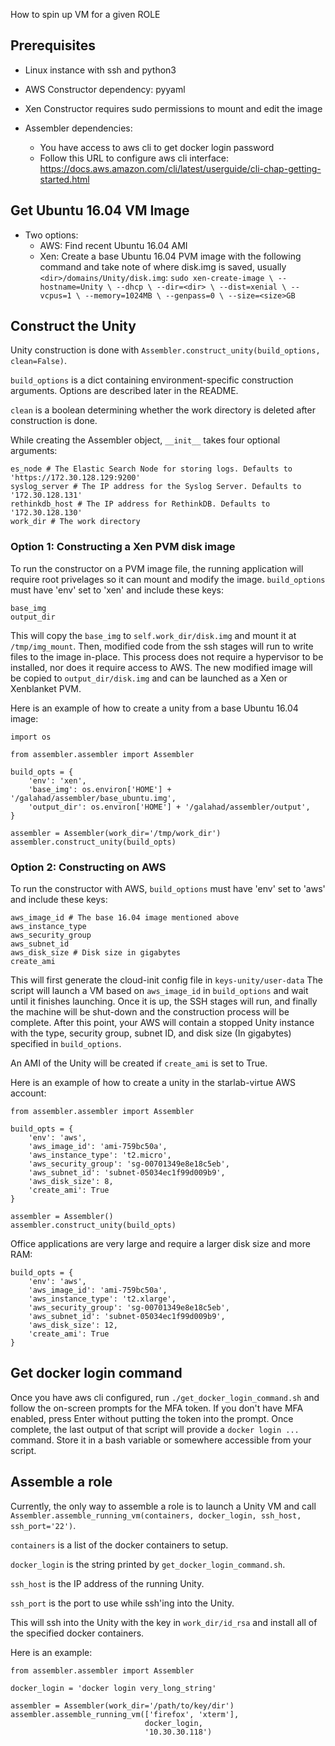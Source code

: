 
How to spin up VM for a given ROLE

## Prerequisites

- Linux instance with ssh and python3

- AWS Constructor dependency: pyyaml
- Xen Constructor requires sudo permissions to mount and edit the image

- Assembler dependencies:
	- You have access to aws cli to get docker login password
	- Follow this URL to configure aws cli interface: https://docs.aws.amazon.com/cli/latest/userguide/cli-chap-getting-started.html

## Get Ubuntu 16.04 VM Image

- Two options:
	- AWS: Find recent Ubuntu 16.04 AMI
	- Xen: Create a base Ubuntu 16.04 PVM image with the following command and take note of where disk.img is saved, usually `<dir>/domains/Unity/disk.img`:
`sudo xen-create-image \
    --hostname=Unity \
    --dhcp \
    --dir=<dir> \
    --dist=xenial \
    --vcpus=1 \
    --memory=1024MB \
    --genpass=0 \
    --size=<size>GB`

## Construct the Unity

Unity construction is done with `Assembler.construct_unity(build_options, clean=False)`.

`build_options` is a dict containing environment-specific construction arguments. Options are described later in the README.

`clean` is a boolean determining whether the work directory is deleted after construction is done.

While creating the Assembler object, `__init__` takes four optional arguments:
```
es_node # The Elastic Search Node for storing logs. Defaults to 'https://172.30.128.129:9200'
syslog_server # The IP address for the Syslog Server. Defaults to '172.30.128.131'
rethinkdb_host # The IP address for RethinkDB. Defaults to '172.30.128.130'
work_dir # The work directory
```

### Option 1: Constructing a Xen PVM disk image

To run the constructor on a PVM image file, the running application will require root privelages so it can mount and modify the image. `build_options` must have 'env' set to 'xen' and include these keys:
```
base_img
output_dir
```

This will copy the `base_img` to `self.work_dir/disk.img` and mount it at `/tmp/img_mount`. Then, modified code from the ssh stages will run to write files to the image in-place. This process does not require a hypervisor to be installed, nor does it require access to AWS. The new modified image will be copied to `output_dir/disk.img` and can be launched as a Xen or Xenblanket PVM.

Here is an example of how to create a unity from a base Ubuntu 16.04 image:
```
import os

from assembler.assembler import Assembler

build_opts = {
    'env': 'xen',
    'base_img': os.environ['HOME'] + '/galahad/assembler/base_ubuntu.img',
    'output_dir': os.environ['HOME'] + '/galahad/assembler/output',
}

assembler = Assembler(work_dir='/tmp/work_dir')
assembler.construct_unity(build_opts)
```

### Option 2: Constructing on AWS

To run the constructor with AWS, `build_options` must have 'env' set to 'aws' and include these keys:
```
aws_image_id # The base 16.04 image mentioned above
aws_instance_type
aws_security_group
aws_subnet_id
aws_disk_size # Disk size in gigabytes
create_ami
```

This will first generate the cloud-init config file in `keys-unity/user-data` The script will launch a VM based on `aws_image_id` in `build_options` and wait until it finishes launching. Once it is up, the SSH stages will run, and finally the machine will be shut-down and the construction process will be complete. After this point, your AWS will contain a stopped Unity instance with the type, security group, subnet ID, and disk size (In gigabytes) specified in `build_options`.

An AMI of the Unity will be created if `create_ami` is set to True.

Here is an example of how to create a unity in the starlab-virtue AWS account:
```
from assembler.assembler import Assembler

build_opts = {
    'env': 'aws',
    'aws_image_id': 'ami-759bc50a',
    'aws_instance_type': 't2.micro',
    'aws_security_group': 'sg-00701349e8e18c5eb',
    'aws_subnet_id': 'subnet-05034ec1f99d009b9',
    'aws_disk_size': 8,
    'create_ami': True
}

assembler = Assembler()
assembler.construct_unity(build_opts)
```

Office applications are very large and require a larger disk size and more RAM:
```
build_opts = {
    'env': 'aws',
    'aws_image_id': 'ami-759bc50a',
    'aws_instance_type': 't2.xlarge',
    'aws_security_group': 'sg-00701349e8e18c5eb',
    'aws_subnet_id': 'subnet-05034ec1f99d009b9',
    'aws_disk_size': 12,
    'create_ami': True
}
```

## Get docker login command

Once you have aws cli configured, run `./get_docker_login_command.sh` and follow the on-screen prompts for the MFA token. If you don't have MFA enabled, press Enter without putting the token into the prompt. Once complete, the last output of that script will provide a `docker login ...` command. Store it in a bash variable or somewhere accessible from your script.

## Assemble a role

Currently, the only way to assemble a role is to launch a Unity VM and call `Assembler.assemble_running_vm(containers, docker_login, ssh_host, ssh_port='22')`.

`containers` is a list of the docker containers to setup.

`docker_login` is the string printed by `get_docker_login_command.sh`.

`ssh_host` is the IP address of the running Unity.

`ssh_port` is the port to use while ssh'ing into the Unity.

This will ssh into the Unity with the key in `work_dir/id_rsa` and install all of the specified docker containers.

Here is an example:
```
from assembler.assembler import Assembler

docker_login = 'docker login very_long_string'

assembler = Assembler(work_dir='/path/to/key/dir')
assembler.assemble_running_vm(['firefox', 'xterm'],
                              docker_login,
                              '10.30.30.118')
```

